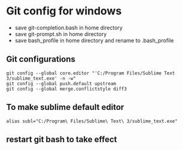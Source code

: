 # Git config for windows

* save git-completion.bash in home directory
* save git-prompt.sh in home directory
* save bash_profile in home directory and rename to .bash_profile

## Git configurations

```
git config --global core.editor "'C:/Program Files/Sublime Text 3/sublime_text.exe' -n -w"
git config --global push.default upstream
git config --global merge.conflictstyle diff3
```

## To make sublime default editor

`alias subl="C:/Program\ Files/Sublime\ Text\ 3/sublime_text.exe"`

## restart git bash to take effect